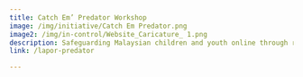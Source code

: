 ```yaml
---
title: Catch Em’ Predator Workshop
image: /img/initiative/Catch Em Predator.png
image2: /img/in-control/Website_Caricature_ 1.png
description: Safeguarding Malaysian children and youth online through rights advocacy
link: /lapor-predator

---
```



